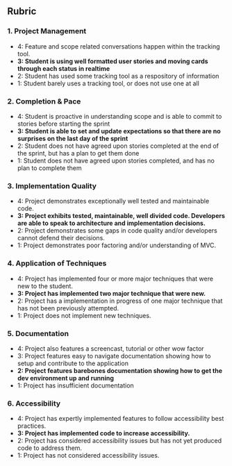 Rubric
------------

### 1. Project Management

*   4: Feature and scope related conversations happen within the tracking tool.
*   **3: Student is using well formatted user stories and moving cards through each status in realtime**
*   2: Student has used some tracking tool as a respository of information
*   1: Student barely uses a tracking tool, or does not use one at all

### 2. Completion & Pace

*   4: Student is proactive in understanding scope and is able to commit to stories before starting the sprint
*   **3: Student is able to set and update expectations so that there are no surprises on the last day of the sprint**
*   2: Student does not have agreed upon stories completed at the end of the sprint, but has a plan to get them done
*   1: Student does not have agreed upon stories completed, and has no plan to complete them

### 3. Implementation Quality

*   4: Project demonstrates exceptionally well tested and maintainable code.
*   **3: Project exhibits tested, maintainable, well divided code. Developers are able to speak to architecture and implementation decisions.**
*   2: Project demonstrates some gaps in code quality and/or developers cannot defend their decisions.
*   1: Project demonstrates poor factoring and/or understanding of MVC.

### 4. Application of Techniques

*   4: Project has implemented four or more major techniques that were new to the student.
*   **3: Project has implemented two major technique that were new.**
*   2: Project has a implementation in progress of one major technique that has not been previously attempted.
*   1: Project does not implement new techniques.

### 5. Documentation

*   4: Project also features a screencast, tutorial or other wow factor
*   3: Project features easy to navigate documentation showing how to setup and contribute to the application
*   **2: Project features barebones documentation showing how to get the dev environment up and running**
*   1: Project has insufficient documentation

### 6. Accessibility

*   4: Project has expertly implemented features to follow accessibility best practices.
*   **3: Project has implemented code to increase accessibility.**
*   2: Project has considered accessibility issues but has not yet produced code to address them.
*   1: Project has not considered accessibility issues.
